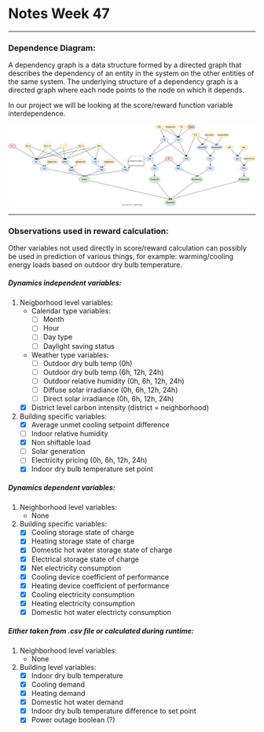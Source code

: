 # Notes Week 47
---
### Dependence Diagram:
A dependency graph is a data structure formed by a directed graph that describes the dependency of an entity in the system on the other entities of the same system. The underlying structure of a dependency graph is a directed graph where each node points to the node on which it depends.

In our project we will be looking at the score/reward function variable interdependence. 

![Dependency graph](images/dependency_diagram.svg)

---

### Observations used in reward calculation:

Other variables not used directly in score/reward calculation can possibly be used in prediction of various things, for example: warming/cooling energy loads based on outdoor dry bulb temperature.

##### Dynamics independent variables:
1. Neigborhood level variables:
   - Calendar type variables: 
     - [ ] Month
     - [ ] Hour
     - [ ] Day type
     - [ ] Daylight saving status
   - Weather type variables: 
     - [ ] Outdoor dry bulb temp (0h)
     - [ ] Outdoor dry bulb temp (6h, 12h, 24h)
     - [ ] Outdoor relative humidity (0h, 6h, 12h, 24h)
     - [ ] Diffuse solar irradiance (0h, 6h, 12h, 24h)
     - [ ] Direct solar irradiance (0h, 6h, 12h, 24h)
   - [x] District level carbon intensity (district = neighborhood)

2. Building specific variables:
   - [x] Average unmet cooling setpoint difference
   - [ ] Indoor relative humidity
   - [x] Non shiftable load
   - [ ] Solar generation
   - [ ] Electricity pricing (0h, 6h, 12h, 24h)
   - [x] Indoor dry bulb temperature set point

##### Dynamics dependent variables:
1. Neighborhood level variables:
   - None
2. Building specific variables:
   - [x] Cooling storage state of charge
   - [x] Heating storage state of charge
   - [x] Domestic hot water storage state of charge
   - [x] Electrical storage state of charge
   - [x] Net electricity consumption
   - [x] Cooling device coefficient of performance
   - [x] Heating device coefficient of performance
   - [x] Cooling electricity consumption
   - [x] Heating electricity consumption
   - [x] Domestic hot water electricty consumption

##### Either taken from .csv file or calculated during runtime:
1. Neighborhood level variables:
   - None
2. Building level variables:
   - [x] Indoor dry bulb temperature
   - [x] Cooling demand
   - [x] Heating demand
   - [x] Domestic hot water demand
   - [x] Indoor dry bulb temperature difference to set point
   - [x] Power outage boolean (?) 

